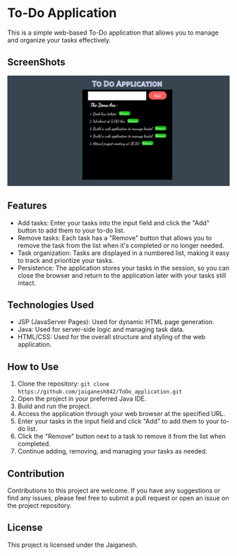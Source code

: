 # To-Do Application

This is a simple web-based To-Do application that allows you to manage and organize your tasks effectively.

## ScreenShots
![Screenshot](src/Images/Untitled.png)

## Features

- Add tasks: Enter your tasks into the input field and click the "Add" button to add them to your to-do list.
- Remove tasks: Each task has a "Remove" button that allows you to remove the task from the list when it's completed or no longer needed.
- Task organization: Tasks are displayed in a numbered list, making it easy to track and prioritize your tasks.
- Persistence: The application stores your tasks in the session, so you can close the browser and return to the application later with your tasks still intact.

## Technologies Used

- JSP (JavaServer Pages): Used for dynamic HTML page generation.
- Java: Used for server-side logic and managing task data.
- HTML/CSS: Used for the overall structure and styling of the web application.

## How to Use

1. Clone the repository: `git clone https://github.com/jaiganesh842/ToDo_application.git`
2. Open the project in your preferred Java IDE.
3. Build and run the project.
4. Access the application through your web browser at the specified URL.
5. Enter your tasks in the input field and click "Add" to add them to your to-do list.
6. Click the "Remove" button next to a task to remove it from the list when completed.
7. Continue adding, removing, and managing your tasks as needed.

## Contribution

Contributions to this project are welcome. If you have any suggestions or find any issues, please feel free to submit a pull request or open an issue on the project repository.

## License

This project is licensed under the Jaiganesh.

